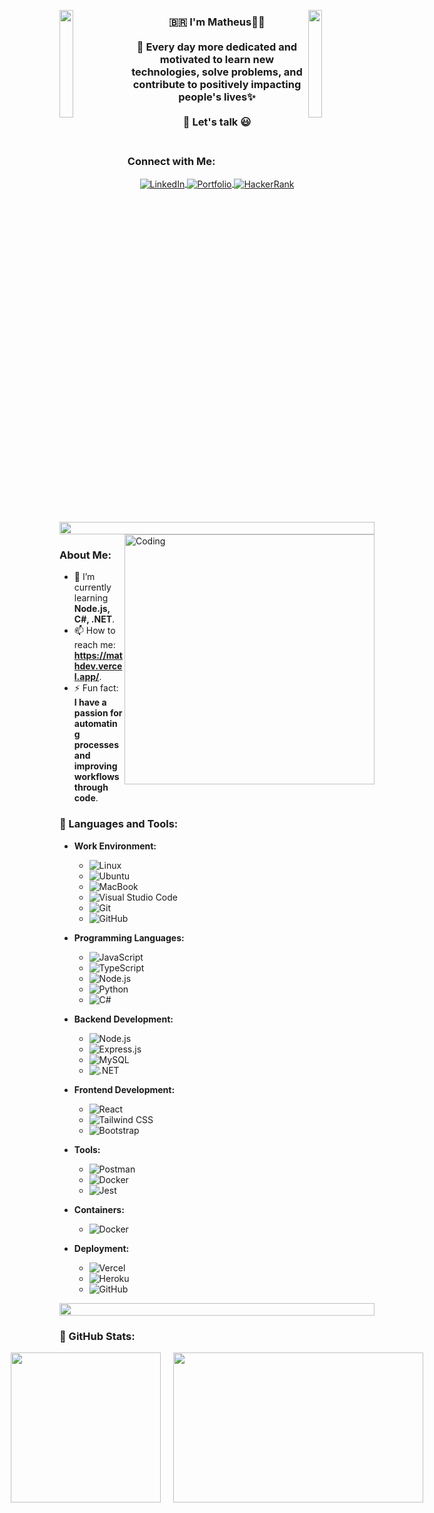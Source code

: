 <img align="left" src="https://user-images.githubusercontent.com/65187002/144930161-2f783401-8d27-4fdf-a2f7-cc0ba32f1f1f.gif" width="21%" style="display:inline;"><img align="right" src="https://user-images.githubusercontent.com/65187002/144930161-2f783401-8d27-4fdf-a2f7-cc0ba32f1f1f.gif" width="21%" style="display:inline;">

<h3 align="center"> 🇧🇷  I'm Matheus👨‍💻<br><br> 🚀 Every day more dedicated and motivated to learn new technologies, solve problems, and contribute to positively impacting people's lives✨ <br><br>
💬 Let's talk 😃 <br><br>
</h2>

### Connect with Me:
<p align="center">
  <a href="https://www.linkedin.com/in/matheus" target="_blank">
    <img align="center" src="https://img.shields.io/badge/LinkedIn-0A66C2?style=for-the-badge&logo=linkedin&logoColor=white" alt="LinkedIn" />
  </a>
  <a href="https://mathdev.vercel.app/" target="_blank">
    <img align="center" src="https://img.shields.io/badge/Portfolio-00C7B7?style=for-the-badge&logo=vercel&logoColor=white" alt="Portfolio" />
  </a>
  <a href="https://www.hackerrank.com/profile/matheus_luizs" target="_blank">
    <img align="center" src="https://img.shields.io/badge/HackerRank-2EC866?style=for-the-badge&logo=hackerrank&logoColor=white" alt="HackerRank" />
  </a>
</p>



<img src="https://i.imgur.com/dBaSKWF.gif" height="20" width="100%">

<img align="right" alt="Coding" width="400" src="https://user-images.githubusercontent.com/74038190/229223263-cf2e4b07-2615-4f87-9c38-e37600f8381a.gif">

### About Me:
- 🌱 I’m currently learning **Node.js, C#, .NET**.
- 📫 How to reach me: **https://mathdev.vercel.app/**.
- ⚡ Fun fact: **I have a passion for automating processes and improving workflows through code**.

### 🧰 Languages and Tools:
- **Work Environment:**
    - ![Linux](https://img.shields.io/badge/Linux-FCC624?style=for-the-badge&logo=linux&logoColor=black)
    - ![Ubuntu](https://img.shields.io/badge/Ubuntu-E95420?style=for-the-badge&logo=ubuntu&logoColor=white)
    - ![MacBook](https://img.shields.io/badge/MacBook-333333?style=for-the-badge&logo=apple&logoColor=white)
    - ![Visual Studio Code](https://img.shields.io/badge/Visual%20Studio%20Code-0078d7?style=for-the-badge&logo=visual-studio-code&logoColor=white)
    - ![Git](https://img.shields.io/badge/Git-F05032?style=for-the-badge&logo=git&logoColor=white)
    - ![GitHub](https://img.shields.io/badge/GitHub-181717?style=for-the-badge&logo=github&logoColor=white)

- **Programming Languages:**
    - ![JavaScript](https://img.shields.io/badge/JavaScript-F7DF1E?style=for-the-badge&logo=javascript&logoColor=black)
    - ![TypeScript](https://img.shields.io/badge/TypeScript-3178C6?style=for-the-badge&logo=typescript&logoColor=white)
    - ![Node.js](https://img.shields.io/badge/Node.js-339933?style=for-the-badge&logo=nodedotjs&logoColor=white)
    - ![Python](https://img.shields.io/badge/Python-3776AB?style=for-the-badge&logo=python&logoColor=white)
    - ![C#](https://img.shields.io/badge/C%23-239120?style=for-the-badge&logo=c-sharp&logoColor=white)

- **Backend Development:**
    - ![Node.js](https://img.shields.io/badge/Node.js-339933?style=for-the-badge&logo=nodedotjs&logoColor=white)
    - ![Express.js](https://img.shields.io/badge/Express.js-000000?style=for-the-badge&logo=express&logoColor=white)
    - ![MySQL](https://img.shields.io/badge/MySQL-4479A1?style=for-the-badge&logo=mysql&logoColor=white)
    - ![.NET](https://img.shields.io/badge/.NET-512BD4?style=for-the-badge&logo=dotnet&logoColor=white)

- **Frontend Development:**
    - ![React](https://img.shields.io/badge/React-20232A?style=for-the-badge&logo=react&logoColor=61DAFB)
    - ![Tailwind CSS](https://img.shields.io/badge/Tailwind_CSS-38B2AC?style=for-the-badge&logo=tailwind-css&logoColor=white)
    - ![Bootstrap](https://img.shields.io/badge/Bootstrap-563D7C?style=for-the-badge&logo=bootstrap&logoColor=white)

- **Tools:**
    - ![Postman](https://img.shields.io/badge/Postman-FF6C37?style=for-the-badge&logo=postman&logoColor=white)
    - ![Docker](https://img.shields.io/badge/Docker-2496ED?style=for-the-badge&logo=docker&logoColor=white)
    - ![Jest](https://img.shields.io/badge/Jest-C21325?style=for-the-badge&logo=jest&logoColor=white)

- **Containers:**
    - ![Docker](https://img.shields.io/badge/Docker-blue?style=for-the-badge&logo=DOCKER&logoColor=white)

- **Deployment:**
    - ![Vercel](https://img.shields.io/badge/vercel-black?style=for-the-badge&logo=vercel&logoColor=white)
    - ![Heroku](https://img.shields.io/badge/Heroku-purple?style=for-the-badge&logo=heroku&logoColor=white)
    - ![GitHub](https://img.shields.io/badge/GitHub-black?style=for-the-badge&logo=github&logoColor=white)

<img src="https://i.imgur.com/dBaSKWF.gif" height="20" width="100%">

### 🥇 GitHub Stats:
<div align="center" style="display: flex; justify-content: center; gap: 20px;">
   <img height="240px" src="https://github-readme-stats.vercel.app/api?username=Mathluiz23&show_icons=true&theme=dark"/>
   <img width="400px" height="240px" src="https://github-readme-stats.vercel.app/api/top-langs/?username=Mathluiz23&layout=compact&langs_count=5200&theme=dracula&count"/>
</div>




